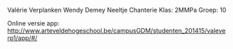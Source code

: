 Valérie Verplanken
Wendy Demey
Neeltje Chanterie
Klas: 2MMPa
Groep: 10

Online versie app: http://www.arteveldehogeschool.be/campusGDM/studenten_201415/valeverp1/app/#/
